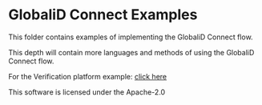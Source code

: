 # GlobaliD Connect Examples

This folder contains examples of implementing the GlobaliD Connect flow.

This depth will contain more languages and methods of using the GlobaliD Connect flow. 

For the Verification platform example:
[click here](node)

This software is licensed under the Apache-2.0 